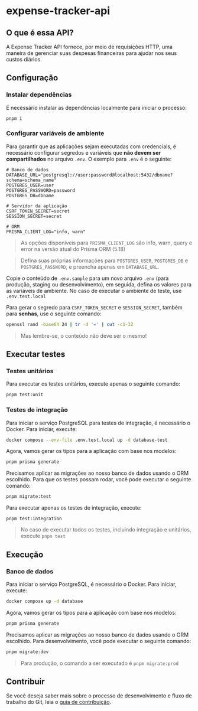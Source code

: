 # expense-tracker-api

## O que é essa API?

A Expense Tracker API fornece, por meio de requisições HTTP, uma maneira de gerenciar suas despesas financeiras para ajudar nos seus custos diários.

## Configuração

### Instalar dependências

É necessário instalar as dependências localmente para iniciar o processo:

```bash
pnpm i
```

### Configurar variáveis de ambiente

Para garantir que as aplicações sejam executadas com credenciais, é necessário configurar segredos e variáveis que **não devem ser compartilhados** no arquivo `.env`. O exemplo para `.env` é o seguinte:

```env
# Banco de dados
DATABASE_URL="postgresql://user:password@localhost:5432/dbname?schema=schema_name"
POSTGRES_USER=user
POSTGRES_PASSWORD=password
POSTGRES_DB=dbname

# Servidor da aplicação
CSRF_TOKEN_SECRET=secret
SESSION_SECRET=secret

# ORM
PRISMA_CLIENT_LOG="info, warn"
```
> As opções disponíveis para `PRISMA_CLIENT_LOG` são info, warn, query e error na versão atual do Prisma ORM (5.18)

> Defina suas próprias informações para `POSTGRES_USER`, `POSTGRES_DB` e `POSTGRES_PASSWORD`, e preencha apenas em `DATABASE_URL`.

Copie o conteúdo de `.env.sample` para um novo arquivo `.env` (para produção, staging ou desenvolvimento), em seguida, defina os valores para as variáveis de ambiente. No caso de executar o ambiente de teste, use `.env.test.local`

Para gerar o segredo para `CSRF_TOKEN_SECRET` e `SESSION_SECRET`, também para **senhas**, use o seguinte comando:

```bash
openssl rand -base64 24 | tr -d '=' | cut -c1-32
```

> Mas lembre-se, o conteúdo não deve ser o mesmo!

## Executar testes

### Testes unitários

Para executar os testes unitários, execute apenas o seguinte comando:

```bash
pnpm test:unit
```

### Testes de integração

Para iniciar o serviço PostgreSQL para testes de integração, é necessário o Docker. Para iniciar, execute:

```bash
docker compose --env-file .env.test.local up -d database-test
```

Agora, vamos gerar os tipos para a aplicação com base nos modelos:

```bash
pnpm prisma generate
```

Precisamos aplicar as migrações ao nosso banco de dados usando o ORM escolhido. Para que os testes possam rodar, você pode executar o seguinte comando:

```bash
pnpm migrate:test
```

Para executar apenas os testes de integração, execute:

```
pnpm test:integration
```

> No caso de executar todos os testes, incluindo integração e unitários, execute `pnpm test`

## Execução

### Banco de dados

Para iniciar o serviço PostgreSQL, é necessário o Docker. Para iniciar, execute:

```bash
docker compose up -d database
```

Agora, vamos gerar os tipos para a aplicação com base nos modelos:

```bash
pnpm prisma generate
```

Precisamos aplicar as migrações ao nosso banco de dados usando o ORM escolhido. Para desenvolvimento, você pode executar o seguinte comando:

```bash
pnpm migrate:dev
```

> Para produção, o comando a ser executado é `pnpm migrate:prod`

## Contribuir

Se você deseja saber mais sobre o processo de desenvolvimento e fluxo de trabalho do Git, leia o [guia de contribuição](./CONTRIBUTING.md).
